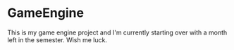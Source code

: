 # GameEngine

This is my game engine project and I'm currently starting over with a month left in the semester. Wish me luck.
